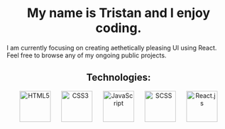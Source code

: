 <h1 align="center">My name is Tristan and I enjoy coding.</h1>
I am currently focusing on creating aethetically pleasing UI using React.
<br />
Feel free to browse any of my ongoing public projects. 
<h2 align="center">Technologies:</h2>
<p align="center">
  <img src="https://cdn.svgporn.com/logos/html-5.svg" alt="HTML5" width="70" hspace="10"/>
  <img src="https://cdn.svgporn.com/logos/css-3.svg" alt="CSS3" width="70" hspace="10"/>
  <img src="https://cdn.svgporn.com/logos/javascript.svg" alt="JavaScript" width="70" hspace="10"/>
  <img src="https://cdn.svgporn.com/logos/sass.svg" alt="SCSS" width="70" hspace="10"/>
  <img src="https://cdn.svgporn.com/logos/react.svg" alt="React.js" width="70" hspace="10"/>
</p>

